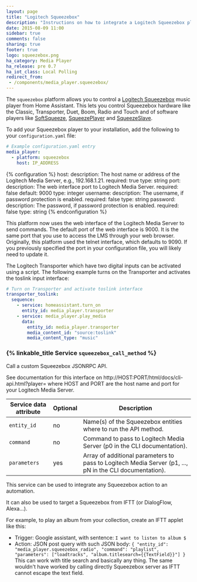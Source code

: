 ```yaml
---
layout: page
title: "Logitech Squeezebox"
description: "Instructions on how to integrate a Logitech Squeezebox player into Home Assistant."
date: 2015-08-09 11:00
sidebar: true
comments: false
sharing: true
footer: true
logo: squeezebox.png
ha_category: Media Player
ha_release: pre 0.7
ha_iot_class: Local Polling
redirect_from:
 - /components/media_player.squeezebox/
---
```



The `squeezebox` platform allows you to control a [Logitech Squeezebox](https://en.wikipedia.org/wiki/Squeezebox_%28network_music_player%29) music player from Home Assistant. This lets you control Squeezebox hardware like the Classic, Transporter, Duet, Boom, Radio and Touch and of software players like [SoftSqueeze](http://softsqueeze.sourceforge.net/), [SqueezePlayer](https://play.google.com/store/apps/details?id=de.bluegaspode.squeezeplayer) and [SqueezeSlave](http://forums.slimdevices.com/showthread.php?93607-ANNOUNCE-Squeezeslave-1-2-released).

To add your Squeezebox player to your installation, add the following to your `configuration.yaml` file:

```yaml
# Example configuration.yaml entry
media_player:
  - platform: squeezebox
    host: IP_ADDRESS
```

{% configuration %}
host:
  description: The host name or address of the Logitech Media Server, e.g., 192.168.1.21.
  required: true
  type: string
port:
  description: The web interface port to Logitech Media Server.
  required: false
  default: 9000
  type: integer
username:
  description: The username, if password protection is enabled.
  required: false
  type: string
password:
  description: The password, if password protection is enabled.
  required: false
  type: string
{% endconfiguration %}

<p class='note'>This platform now uses the web interface of the Logitech Media Server to send commands. The default port of the web interface is 9000. It is the same port that you use to access the LMS through your web browser. Originally, this platform used the telnet interface, which defaults to 9090. If you previously specified the port in your configuration file, you will likely need to update it.</p>


The Logitech Transporter which have two digital inputs can be activated using a script. The following example turns on the Transporter and activates the toslink input interface:

```yaml
# Turn on Transporter and activate toslink interface
transporter_toslink:
  sequence:
    - service: homeassistant.turn_on
      entity_id: media_player.transporter
    - service: media_player.play_media
      data:
        entity_id: media_player.transporter
        media_content_id: "source:toslink"
        media_content_type: "music"
```

### {% linkable_title Service `squeezebox_call_method` %}

Call a custom Squeezebox JSONRPC API.

See documentation for this interface on http://HOST:PORT/html/docs/cli-api.html?player= where HOST and PORT are the host name and port for your Logitech Media Server.

| Service data attribute | Optional | Description |
| ---------------------- | -------- | ----------- |
| `entity_id` | no | Name(s) of the Squeezebox entities where to run the API method.
| `command` | no | Command to pass to Logitech Media Server (p0 in the CLI documentation).
| `parameters` | yes | Array of additional parameters to pass to Logitech Media Server (p1, ..., pN in the CLI documentation).

This service can be used to integrate any Squeezebox action to an automation.

It can also be used to target a Squeezebox from IFTT (or DialogFlow, Alexa...).

For example, to play an album from your collection, create an IFTT applet like this:
- Trigger: Google assistant, with sentence: `I want to listen to album $`
- Action: JSON post query with such JSON body:
`{ "entity_id": "media_player.squeezebox_radio", "command": "playlist", "parameters": ["loadtracks", "album.titlesearch={{TextField}}"] }`
This can work with title search and basically any thing. The same wouldn't have worked by calling directly Squeezebox server as IFTT cannot escape the text field.
